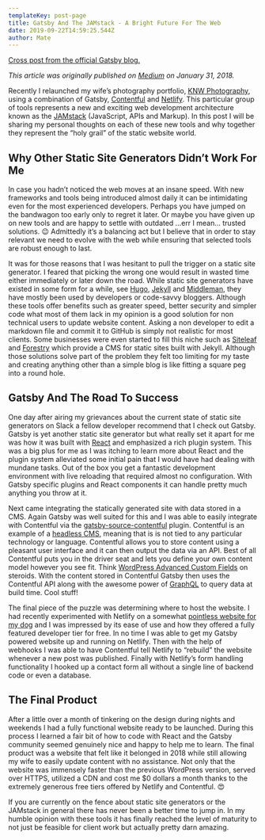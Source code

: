 ```yaml
---
templateKey: post-page
title: Gatsby And The JAMstack - A Bright Future For The Web
date: 2019-09-22T14:59:25.544Z
author: Mate
---
```


[Cross post from the official Gatsby blog.](https://www.gatsbyjs.org/blog/2018-02-16-bright-future-for-the-web/)

_This article was originally published on [Medium](https://medium.com/@ryanwiemer/gatsby-and-the-jam-stack-91e31508f364) on January 31, 2018._

Recently I relaunched my wife’s photography portfolio, [KNW Photography](https://www.knw.io/), using a combination of Gatsby, [Contentful](https://www.contentful.com/) and [Netlify](https://www.netlify.com/). This particular group of tools represents a new and exciting web development architecture known as the [JAMstack](https://jamstack.org/) (JavaScript, APIs and Markup). In this post I will be sharing my personal thoughts on each of these new tools and why together they represent the “holy grail” of the static website world.

## [](#why-other-static-site-generators-didnt-work-for-me)Why Other Static Site Generators Didn’t Work For Me

In case you hadn’t noticed the web moves at an insane speed. With new frameworks and tools being introduced almost daily it can be intimidating even for the most experienced developers. Perhaps you have jumped on the bandwagon too early only to regret it later. Or maybe you have given up on new tools and are happy to settle with outdated …err I mean… trusted solutions. 😉 Admittedly it’s a balancing act but I believe that in order to stay relevant we need to evolve with the web while ensuring that selected tools are robust enough to last.

It was for those reasons that I was hesitant to pull the trigger on a static site generator. I feared that picking the wrong one would result in wasted time either immediately or later down the road. While static site generators have existed in some form for a while, see [Hugo](https://gohugo.io/), [Jekyll](https://jekyllrb.com/) and [Middleman](https://middlemanapp.com/), they have mostly been used by developers or code-savvy bloggers. Although these tools offer benefits such as greater speed, better security and simpler code what most of them lack in my opinion is a good solution for non technical users to update website content. Asking a non developer to edit a markdown file and commit it to GitHub is simply not realistic for most clients. Some businesses were even started to fill this niche such as [Siteleaf](https://www.siteleaf.com/) and [Forestry](https://forestry.io/) which provide a CMS for static sites built with Jekyll. Although those solutions solve part of the problem they felt too limiting for my taste and creating anything other than a simple blog is like fitting a square peg into a round hole.

## [](#gatsby-and-the-road-to-success)Gatsby And The Road To Success

One day after airing my grievances about the current state of static site generators on Slack a fellow developer recommend that I check out Gatsby. Gatsby is yet another static site generator but what really set it apart for me was how it was built with [React](https://reactjs.org/) and emphasized a rich plugin system. This was a big plus for me as I was itching to learn more about React and the plugin system alleviated some initial pain that I would have had dealing with mundane tasks. Out of the box you get a fantastic development environment with live reloading that required almost no configuration. With Gatsby specific plugins and React components it can handle pretty much anything you throw at it.

Next came integrating the statically generated site with data stored in a CMS. Again Gatsby was well suited for this and I was able to easily integrate with Contentful via the [gatsby-source-contentful](/packages/gatsby-source-contentful/) plugin. Contentful is an example of a [headless CMS](/docs/headless-cms/), meaning that is is not tied to any particular technology or language. Contentful allows you to store content using a pleasant user interface and it can then output the data via an API. Best of all Contentful puts you in the driver seat and lets you define your own content model however you see fit. Think [WordPress Advanced Custom Fields](https://www.advancedcustomfields.com/) on steroids. With the content stored in Contentful Gatsby then uses the Contentful API along with the awesome power of [GraphQL](http://graphql.org/) to query data at build time. Cool stuff!

The final piece of the puzzle was determining where to host the website. I had recently experimented with Netlify on a somewhat [pointless website for my dog](https://www.doggoforhire.com/) and I was impressed by its ease of use and how they offered a fully featured developer tier for free. In no time I was able to get my Gatsby powered website up and running on Netlify. Then with the help of webhooks I was able to have Contentful tell Netlify to “rebuild” the website whenever a new post was published. Finally with Netlify’s form handling functionality I hooked up a contact form all without a single line of backend code or even a database.

## [](#the-final-product)The Final Product

After a little over a month of tinkering on the design during nights and weekends I had a fully functional website ready to be launched. During this process I learned a fair bit of how to code with React and the Gatsby community seemed genuinely nice and happy to help me to learn. The final product was a website that felt like it belonged in 2018 while still allowing my wife to easily update content with no assistance. Not only that the website was immensely faster than the previous WordPress version, served over HTTPS, utilized a CDN and cost me \$0 dollars a month thanks to the extremely generous free tiers offered by Netlify and Contentful. 😍

If you are currently on the fence about static site generators or the JAMstack in general there has never been a better time to jump in. In my humble opinion with these tools it has finally reached the level of maturity to not just be feasible for client work but actually pretty darn amazing.
